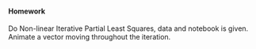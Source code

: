#### Homework

Do Non-linear Iterative Partial Least Squares, data and notebook is given.
Animate a vector moving throughout the iteration.


